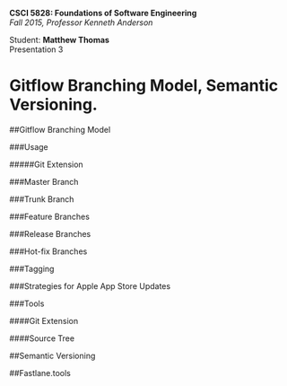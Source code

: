 **CSCI 5828: Foundations of Software Engineering**  
*Fall 2015, Professor Kenneth Anderson*

Student: **Matthew Thomas**  
Presentation 3  

# Gitflow Branching Model, Semantic Versioning. 

##Gitflow Branching Model  

###Usage  

#####Git Extension  

###Master Branch  

###Trunk Branch  

###Feature Branches  

###Release Branches  

###Hot-fix Branches  

###Tagging  

###Strategies for Apple App Store Updates  

###Tools  

####Git Extension  

####Source Tree  

##Semantic Versioning  

##Fastlane.tools  
